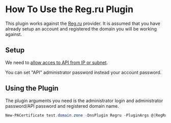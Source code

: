 # How To Use the Reg.ru Plugin

This plugin works against the [Reg.ru](https://reg.ru) provider. It is assumed that you have already setup an account and registered the domain you will be working against.

## Setup

We need to [allow acces to API from IP or subnet](https://www.reg.ru/user/account/#/settings/api/).

You can set "API" administrator password instead your account password.

## Using the Plugin

The plugin arguments you need is the administrator login and administrator password/API password and registered domain name.

```powershell
New-PACertificate test.domain.zone -DnsPlugin Regru -PluginArgs @{RegRuLogin='user@example.com',RegRuPassword='Your_Account_or_API_password', DomainName='domain.zone'}
```